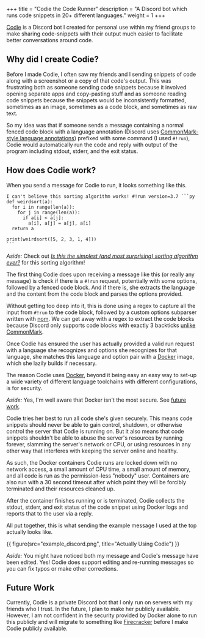 +++
title = "Codie the Code Runner"
description = "A Discord bot which runs code snippets in 20+ different languages."
weight = 1
+++

[Codie] is a Discord bot I created for personal use within my friend groups to
make sharing code-snippets with their output much easier to facilitate better
conversations around code.

## Why did I create Codie?

Before I made Codie, I often saw my friends and I sending snippets of code along
with a screenshot or a copy of that code's output. This was frustrating both as
someone sending code snippets because it involved opening separate apps and
copy-pasting stuff and as someone reading code snippets because the snippets
would be inconsistently formatted, sometimes as an image, sometimes as a code
block, and sometimes as raw text.

So my idea was that if someone sends a message containing a normal fenced code
block with a language annotation (Discord uses [CommonMark-style language
annotations](https://spec.commonmark.org/0.30/#info-string)) prefixed with some
command (I used `#!run`), Codie would automatically run the code and reply with
output of the program including stdout, stderr, and the exit status.

## How does Codie work?

When you send a message for Codie to run, it looks something like this.

````
I can't believe this sorting algorithm works! #!run version=3.7 ```py
def weirdsort(a):
  for i in range(len(a)):
    for j in range(len(a)):
      if a[i] < a[j]:
        a[i], a[j] = a[j], a[i]
  return a

print(weirdsort([5, 2, 3, 1, 4]))
```
````

*Aside:* Check out [*Is this the simplest (and most surprising) sorting
algorithm ever?*](https://ar5iv.labs.arxiv.org/html/2110.01111) for this sorting
algorithm!

The first thing Codie does upon receiving a message like this (or really any
message) is check if there is a `#!run` request, potentially with some options,
followed by a fenced code block. And if there is, she extracts the language and
the content from the code block and parses the options provided.

Without getting too deep into it, this is done using a regex to capture all the
input from `#!run` to the code block, followed by a custom options subparser
written with [nom](https://github.com/Geal/nom). We can get away with a regex to
extract the code blocks because Discord only supports code blocks with exactly 3
backticks [unlike CommonMark](https://spec.commonmark.org/0.30/#code-fence).

Once Codie has ensured the user has actually provided a valid run request with a
language she recognizes and options she recognizes for that language, she
matches this language and option pair with a [Docker] image, which she lazily
builds if necessary.

The reason Codie uses [Docker], beyond it being easy an easy way to set-up a
wide variety of different language toolchains with different configurations, is
for security.

*Aside:* Yes, I'm well aware that Docker isn't the most secure. See [future
work](#future-work).

Codie tries her best to run all code she's given securely. This means code
snippets should never be able to gain control, shutdown, or otherwise control
the server that Codie is running on. But it also means that code snippets
shouldn't be able to abuse the server's resources by running forever, slamming
the server's network or CPU, or using resources in any other way that interferes
with keeping the server online and healthy.

As such, the Docker containers Codie runs are locked down with no network
access, a small amount of CPU time, a small amount of memory, and all code is
run as the permission-less "nobody" user. Containers are also run with a 30
second timeout after which point they will be forcibly terminated and their
resources cleaned up.

After the container finishes running or is terminated, Codie collects the
stdout, stderr, and exit status of the code snippet using Docker logs and
reports that to the user via a reply.

All put together, this is what sending the example message I used at the top
actually looks like.

{{ figure(src="example_discord.png", title="Actually Using Codie") }}

*Aside:* You might have noticed both my message and Codie's message have been
edited. Yes! Codie does support editing and re-running messages so you can fix
typos or make other corrections.

## Future Work

Currently, Codie is a private Discord bot that I only run on servers with my
friends who I trust. In the future, I plan to make her publicly available.
However, I am not confident in the security provided by Docker alone to run this
publicly and will migrate to something like [Firecracker] before I make Codie
publicly available.

[Codie]: https://github.com/elihunter173/codie-discord
[Docker]: https://www.docker.com/
[Firecracker]: https://firecracker-microvm.github.io/
